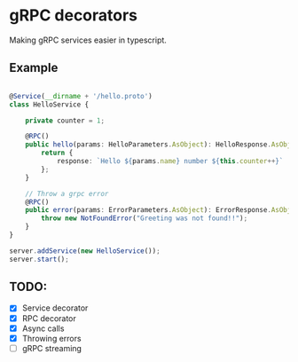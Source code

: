 # gRPC decorators

Making gRPC services easier in typescript.

## Example

```ts

@Service(__dirname + '/hello.proto')
class HelloService {

    private counter = 1;

    @RPC()
    public hello(params: HelloParameters.AsObject): HelloResponse.AsObject {
        return {
            response: `Hello ${params.name} number ${this.counter++}`
        };
    }

    // Throw a grpc error
    @RPC()
    public error(params: ErrorParameters.AsObject): ErrorResponse.AsObject {
        throw new NotFoundError("Greeting was not found!!");
    }
}

server.addService(new HelloService());
server.start();

```

## TODO:

- [x] Service decorator
- [x] RPC decorator
- [x] Async calls
- [x] Throwing errors
- [ ] gRPC streaming